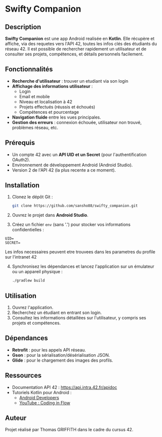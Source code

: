 # Swifty Companion

## Description

**Swifty Companion** est une app Android realisée en **Kotlin**. Elle récupère et affiche, via des requetes vers l'API 42, toutes les infos clés des étudiants du réseau 42.
Il est possible de rechercher rapidement un utilisateur et de consulter ses projets, compétences, et détails personnels facilement.

## Fonctionnalités

- **Recherche d'utilisateur** : trouver un etudiant via son login
- **Affichage des informations utilisateur** :
  - Login
  - Email et mobile
  - Niveau et localisation à 42
  - Projets effectués (réussis et échoués)
  - Compétences et pourcentage
- **Navigation fluide** entre les vues principales.
- **Gestion des erreurs** : connexion échouée, utilisateur non trouvé, problèmes réseau, etc.

## Prérequis

- Un compte 42 avec un **API UID et un Secret** (pour l'authentification OAuth2).
- Environnement de développement Android (Android Studio).
- Version 2 de l'API 42 (la plus recente a ce moment).

## Installation

1. Clonez le dépôt Git :

   ```bash
   git clone https://github.com/sansho88/swifty_companion.git
   ```

2. Ouvrez le projet dans **Android Studio**.

3. Créez un fichier `env` (sans '.') pour stocker vos informations confidentielles :

```properties
UID=
SECRET=
```

Les infos necessaires peuvent etre trouvees dans les parametres du profile sur l'intranet 42

4. Synchronisez les dépendances et lancez l'application sur un émulateur ou un appareil physique :

   ```bash
   ./gradlew build
   ```

## Utilisation

1. Ouvrez l'application.
2. Recherchez un étudiant en entrant son login.
3. Consultez les informations détaillées sur l'utilisateur, y compris ses projets et compétences.

## Dépendances

- **Retrofit** : pour les appels API réseau.
- **Gson** : pour la sérialisation/désérialisation JSON.
- **Glide** : pour le chargement des images des profils.

## Ressources

- Documentation API 42 : <https://api.intra.42.fr/apidoc>
- Tutoriels Kotlin pour Android :
  - [Android Developers](https://developer.android.com/kotlin)
  - [YouTube : Coding in Flow](https://www.youtube.com/channel/UC_Fh8kvtkVPkeihBs42jGcA)

## Auteur

Projet réalisé par Thomas GRIFFITH dans le cadre du cursus 42.